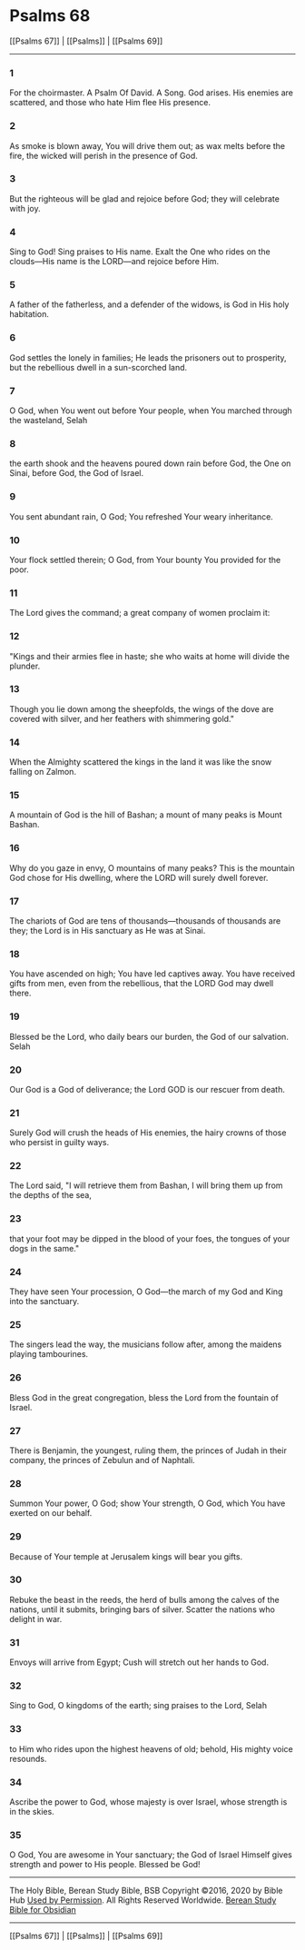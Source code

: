 # Psalms 68

[[Psalms 67]] | [[Psalms]] | [[Psalms 69]]

---

### 1
For the choirmaster. A Psalm Of David. A Song. God arises. His enemies are scattered, and those who hate Him flee His presence.

### 2
As smoke is blown away, You will drive them out; as wax melts before the fire, the wicked will perish in the presence of God.

### 3
But the righteous will be glad and rejoice before God; they will celebrate with joy.

### 4
Sing to God! Sing praises to His name. Exalt the One who rides on the clouds—His name is the LORD—and rejoice before Him.

### 5
A father of the fatherless, and a defender of the widows, is God in His holy habitation.

### 6
God settles the lonely in families; He leads the prisoners out to prosperity, but the rebellious dwell in a sun-scorched land.

### 7
O God, when You went out before Your people, when You marched through the wasteland, Selah

### 8
the earth shook and the heavens poured down rain before God, the One on Sinai, before God, the God of Israel.

### 9
You sent abundant rain, O God; You refreshed Your weary inheritance.

### 10
Your flock settled therein; O God, from Your bounty You provided for the poor.

### 11
The Lord gives the command; a great company of women proclaim it:

### 12
"Kings and their armies flee in haste; she who waits at home will divide the plunder.

### 13
Though you lie down among the sheepfolds, the wings of the dove are covered with silver, and her feathers with shimmering gold."

### 14
When the Almighty scattered the kings in the land it was like the snow falling on Zalmon.

### 15
A mountain of God is the hill of Bashan; a mount of many peaks is Mount Bashan.

### 16
Why do you gaze in envy, O mountains of many peaks? This is the mountain God chose for His dwelling, where the LORD will surely dwell forever.

### 17
The chariots of God are tens of thousands—thousands of thousands are they; the Lord is in His sanctuary as He was at Sinai.

### 18
You have ascended on high; You have led captives away. You have received gifts from men, even from the rebellious, that the LORD God may dwell there.

### 19
Blessed be the Lord, who daily bears our burden, the God of our salvation. Selah

### 20
Our God is a God of deliverance; the Lord GOD is our rescuer from death.

### 21
Surely God will crush the heads of His enemies, the hairy crowns of those who persist in guilty ways.

### 22
The Lord said, "I will retrieve them from Bashan, I will bring them up from the depths of the sea,

### 23
that your foot may be dipped in the blood of your foes, the tongues of your dogs in the same."

### 24
They have seen Your procession, O God—the march of my God and King into the sanctuary.

### 25
The singers lead the way, the musicians follow after, among the maidens playing tambourines.

### 26
Bless God in the great congregation, bless the Lord from the fountain of Israel.

### 27
There is Benjamin, the youngest, ruling them, the princes of Judah in their company, the princes of Zebulun and of Naphtali.

### 28
Summon Your power, O God; show Your strength, O God, which You have exerted on our behalf.

### 29
Because of Your temple at Jerusalem kings will bear you gifts.

### 30
Rebuke the beast in the reeds, the herd of bulls among the calves of the nations, until it submits, bringing bars of silver. Scatter the nations who delight in war.

### 31
Envoys will arrive from Egypt; Cush will stretch out her hands to God.

### 32
Sing to God, O kingdoms of the earth; sing praises to the Lord, Selah

### 33
to Him who rides upon the highest heavens of old; behold, His mighty voice resounds.

### 34
Ascribe the power to God, whose majesty is over Israel, whose strength is in the skies.

### 35
O God, You are awesome in Your sanctuary; the God of Israel Himself gives strength and power to His people. Blessed be God!

---

The Holy Bible, Berean Study Bible, BSB
Copyright ©2016, 2020 by Bible Hub
[Used by Permission](https://berean.bible/terms.htm). All Rights Reserved Worldwide.
[Berean Study Bible for Obsidian](https://github.com/gapmiss/berean-study-bible-for-obsidian)

---

[[Psalms 67]] | [[Psalms]] | [[Psalms 69]]

